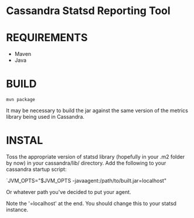Cassandra Statsd Reporting Tool
=================================

REQUIREMENTS
=============
* Maven
* Java

BUILD
======

`mvn package`

It may be necessary to build the jar against the same version of the metrics library being used in Cassandra.  

INSTAL
=======

Toss the appropriate version of statsd library (hopefully in your .m2 folder by now) in your cassandra/lib/ directory.
Add the following to your cassandra startup script:

`JVM_OPTS="$JVM_OPTS -javaagent:/path/to/built.jar=localhost"

Or whatever path you've decided to put your agent.  

Note the '=localhost' at the end.  You should change this to your statsd instance.







